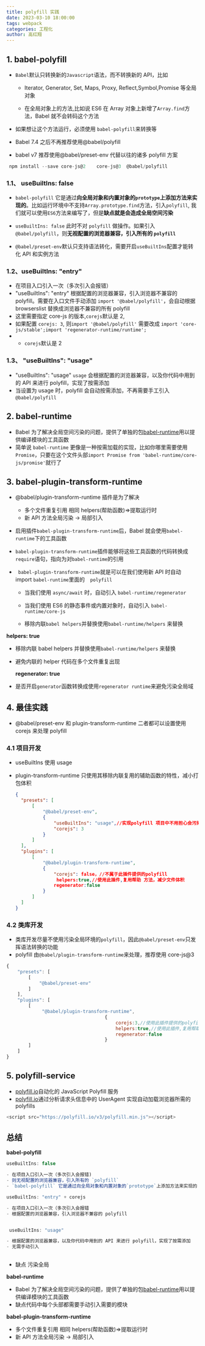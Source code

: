 ```yaml
---
title: polyfill 实践
date: 2023-03-10 18:00:00
tags: webpack
categories: 工程化
author: 高红翔
---
```


## 1. babel-polyfill

- `Babel`默认只转换新的`Javascript`语法，而不转换新的 API，比如

  - Iterator, Generator, Set, Maps, Proxy, Reflect,Symbol,Promise 等全局对象

  - 在全局对象上的方法,比如说 ES6 在 Array 对象上新增了`Array.find`方法，Babel 就不会转码这个方法

- 如果想让这个方法运行，必须使用 `babel-polyfill`来转换等
- Babel 7.4 之后不再推荐使用@babel/polyfill
- babel v7 推荐使用@babel/preset-env 代替以往的诸多 polyfill 方案

```js
 npm install --save core-js@2    core-js@3  @babel/polyfill
```

### 1.1、 useBuiltIns: false

- `babel-polyfill` 它是通过**向全局对象和内置对象的`prototype`上添加方法来实现的**。比如运行环境中不支持`Array.prototype.find`方法，引入`polyfill`, 我们就可以使用`ES6`方法来编写了，但是**缺点就是会造成全局空间污染**

- `useBuiltIns: false` 此时不对 `polyfill` 做操作。如果引入 `@babel/polyfill`，则**无视配置的浏览器兼容，引入所有的 `polyfill`**

- `@babel/preset-env`默认只支持语法转化，需要开启`useBuiltIns`配置才能转化 API 和实例方法

### 1.2、useBuiltIns: "entry"

- 在项目入口引入一次（多次引入会报错）
- "useBuiltIns": "entry" 根据配置的浏览器兼容，引入浏览器不兼容的 polyfill。需要在入口文件手动添加 `import '@babel/polyfill'`，会自动根据 browserslist 替换成浏览器不兼容的所有 polyfill
- 这里需要指定 core-js 的版本,`corejs`默认是 2,
- 如果配置 `corejs: 3`, 则`import '@babel/polyfill'` 需要改成 `import 'core-js/stable';import 'regenerator-runtime/runtime';`
- - `corejs`默认是 2

### 1.3、 "useBuiltIns": "usage"

- "useBuiltIns": "usage" `usage` 会根据配置的浏览器兼容，以及你代码中用到的 API 来进行 polyfill，实现了按需添加
- 当设置为 usage 时，polyfill 会自动按需添加，不再需要手工引入`@babel/polyfill`

## 2. babel-runtime

- Babel 为了解决全局空间污染的问题，提供了单独的包[babel-runtime](https://babeljs.io/docs/en/babel-runtime)用以提供编译模块的工具函数
- 简单说 `babel-runtime` 更像是一种按需加载的实现，比如你哪里需要使用 `Promise`，只要在这个文件头部`import Promise from 'babel-runtime/core-js/promise'`就行了

## 3. babel-plugin-transform-runtime

- @babel/plugin-transform-runtime 插件是为了解决

  - 多个文件重复引用 相同 helpers(帮助函数)=>提取运行时
  - 新 API 方法全局污染 -> 局部引入

- 启用插件`babel-plugin-transform-runtime`后，Babel 就会使用`babel-runtime`下的工具函数

- `babel-plugin-transform-runtime`插件能够将这些工具函数的代码转换成`require`语句，指向为对`babel-runtime`的引用

- ` babel-plugin-transform-runtime`就是可以在我们使用新 API 时自动 import
  `babel-runtime`里面的`  polyfill`

  - 当我们使用 `async/await` 时，自动引入 `babel-runtime/regenerator`

  - 当我们使用 ES6 的静态事件或内置对象时，自动引入 `babel-runtime/core-js`

  - 移除内联`babel helpers`并替换使用`babel-runtime/helpers` 来替换

**helpers: true**

- 移除内联 babel helpers 并替换使用`babel-runtime/helpers` 来替换
- 避免内联的 helper 代码在多个文件重复出现

  **regenerator: true**

- 是否开启`generator`函数转换成使用`regenerator runtime`来避免污染全局域

## 4. 最佳实践

- @babel/preset-env 和 plugin-transform-runtime 二者都可以设置使用 corejs 来处理 polyfill

### 4.1 项目开发

- useBuiltIns 使用 usage

- plugin-transform-runtime 只使用其移除内联复用的辅助函数的特性，减小打包体积

  ```json
  {
    "presets": [
        [
            "@babel/preset-env",
            {
                "useBuiltIns": "usage",//实现polyfill 项目中不用担心会污染全局作用域
                "corejs": 3
            }
        ]
    ],
    "plugins": [
        [
            "@babel/plugin-transform-runtime",
            {
                "corejs": false，//不属于此插件提供的polyfill
                 helpers:true,//使用此插件,复用帮助 方法，减少文件体积
                regenerator:false
            }
        ]
    ]
  }
  ```

### 4.2 类库开发

- 类库开发尽量不使用污染全局环境的`polyfill`，因此`@babel/preset-env`只发挥语法转换的功能
- polyfill 由`@babel/plugin-transform-runtime`来处理，推荐使用 core-js@3

```js
{
    "presets": [
        [
            "@babel/preset-env"
        ]
    ],
    "plugins": [
        [
             "@babel/plugin-transform-runtime",
                                    {
                                        corejs:3,//使用此插件提供的polyfill,此插件不会污染全局环境
                                        helpers:true,//使用此插件,复用帮助 方法，减少文件体积
                                        regenerator:false
                                    }
        ]
    ]
}

```

## 5. polyfill-service

- [polyfill.io](https://polyfill.io/v3/)自动化的 JavaScript Polyfill 服务
- [polyfill.io](https://polyfill.io/v3/)通过分析请求头信息中的 UserAgent 实现自动加载浏览器所需的 polyfills

```js
<script src="https://polyfill.io/v3/polyfill.min.js"></script>
```

## 总结

**babel-polyfill**

```js
useBuiltIns: false

- 在项目入口引入一次（多次引入会报错)
- 则无视配置的浏览器兼容，引入所有的 `polyfill`
- `babel-polyfill` 它是通过向全局对象和内置对象的`prototype`上添加方法来实现的

useBuiltIns: "entry" + corejs

- 在项目入口引入一次（多次引入会报错
- 根据配置的浏览器兼容，引入浏览器不兼容的 polyfill


 useBuiltIns: "usage"

- 根据配置的浏览器兼容，以及你代码中用到的 API 来进行 polyfill，实现了按需添加
- 无需手动引入



```

- 缺点 污染全局

**babel-runtime**

- Babel 为了解决全局空间污染的问题，提供了单独的包[babel-runtime](https://babeljs.io/docs/en/babel-runtime)用以提供编译模块的工具函数
- 缺点代码中每个头部都需要手动引入需要的模块

**babel-plugin-transform-runtime**

- 多个文件重复引用 相同 helpers(帮助函数)=>提取运行时
- 新 API 方法全局污染 -> 局部引入
